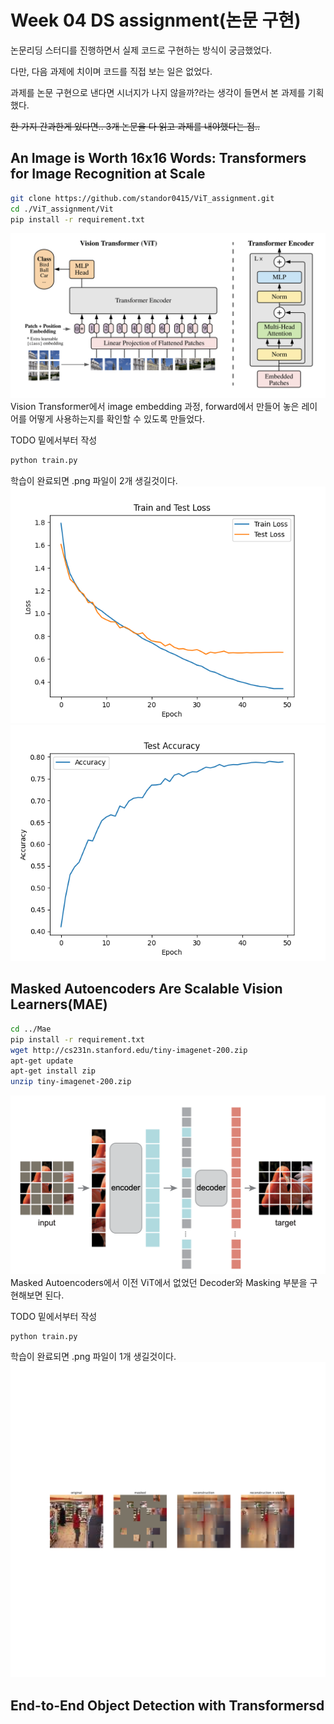 # Week 04 DS assignment(논문 구현)

논문리딩 스터디를 진행하면서 실제 코드로 구현하는 방식이 궁금했었다.

다만, 다음 과제에 치이며 코드를 직접 보는 일은 없었다.

과제를 논문 구현으로 낸다면 시너지가 나지 않을까?라는 생각이 들면서 본 과제를 기획했다.

~~한 가지 간과한게 있다면.. 3개 논문을 다 읽고 과제를 내야했다는 점..~~

## **An Image is Worth 16x16 Words: Transformers for Image Recognition at Scale**

```bash
git clone https://github.com/standor0415/ViT_assignment.git
cd ./ViT_assignment/Vit
pip install -r requirement.txt
```
![alt text](README_image/vit_model.png)
Vision Transformer에서 image embedding 과정, forward에서 만들어 놓은 레이어를 어떻게 사용하는지를 확인할 수 있도록 만들었다.

TODO 밑에서부터 작성

```bash
python train.py
```

학습이 완료되면 .png 파일이 2개 생길것이다.
![alt text](README_image/ViT_loss.png)
![alt text](README_image/ViT_acc.png)


## Masked Autoencoders Are Scalable Vision Learners(MAE)

```bash
cd ../Mae
pip install -r requirement.txt
wget http://cs231n.stanford.edu/tiny-imagenet-200.zip
apt-get update
apt-get install zip
unzip tiny-imagenet-200.zip
```
![alt text](README_image/mae_model.png)
Masked Autoencoders에서 이전 ViT에서 없었던 Decoder와 Masking 부분을 구현해보면 된다.

TODO 밑에서부터 작성

```bash
python train.py
```

학습이 완료되면 .png 파일이 1개 생길것이다.
![alt text](README_image/result.png)


## **End-to-End Object Detection with Transformersd**
